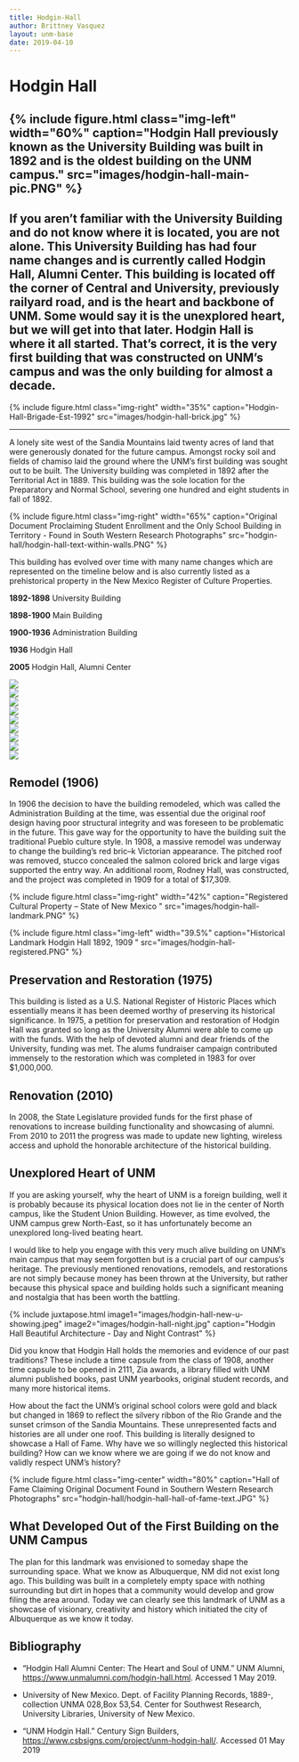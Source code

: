 ```yaml
---
title: Hodgin-Hall
author: Brittney Vasquez
layout: unm-base
date: 2019-04-10
---
```


# Hodgin Hall

{% include figure.html class="img-left" width="60%" caption="Hodgin Hall previously known as the University Building was built in 1892 and is the oldest building on the UNM campus." src="images/hodgin-hall-main-pic.PNG" %}
---
If you aren’t familiar with the University Building and do not know where it is located, you are not alone. This University Building has had four name changes and is currently called Hodgin Hall, Alumni Center. This building is located off the corner of Central and University, previously railyard road, and is the heart and backbone of UNM. Some would say it is the unexplored heart, but we will get into that later. Hodgin Hall is where it all started. That’s correct, it is the very first building that was constructed on UNM’s campus and was the only building for almost a decade.
---
{% include figure.html class="img-right" width="35%" caption="Hodgin-Hall-Brigade-Est-1992" src="images/hodgin-hall-brick.jpg" %}

---
A lonely site west of the Sandia Mountains laid twenty acres of land that were generously donated for the future campus.  Amongst rocky soil and fields of chamiso laid the ground where the UNM’s first building was sought out to be built. The University building was completed in 1892 after the Territorial Act in 1889. This building was the sole location for the Preparatory and Normal School, severing one hundred and eight students in fall of 1892.

{% include figure.html class="img-right" width="65%" caption="Original Document Proclaiming Student Enrollment and the Only School Building in Territory - Found in South Western Research Photographs" src="hodgin-hall/hodgin-hall-text-within-walls.PNG" %}

This building has evolved over time with many name changes which are represented on the timeline below and is also currently listed as a prehistorical property in the New Mexico Register of Culture Properties.

**1892-1898**     University Building

**1898-1900** 	  Main Building

**1900-1936**   	Administration Building

**1936**      	  Hodgin Hall

**2005**      	  Hodgin Hall, Alumni Center

<div class="carousel">
  <div><img src="{{ site.baseurl }}/essays/hodgin-hall/images/hodgin-hall-weeds.PNG"/></div>
  <div><img src="{{ site.baseurl }}/essays/hodgin-hall/images/hodgin-hall-roof.PNG"/></div>
  <div><img src="{{ site.baseurl }}/essays/hodgin-hall/images/hodgin-hall-blue-print.PNG"/></div>
  <div><img src="{{ site.baseurl }}/essays/hodgin-hall/images/hodgin-hall-parking-in-front.PNG"/></div>
  <div><img src="{{ site.baseurl }}/essays/hodgin-hall/images/hodgin-hall-side1.PNG"/></div>
  <div><img src="{{ site.baseurl }}/essays/hodgin-hall/images/hodgin-hall-front.PNG"/></div>
  <div><img src="{{ site.baseurl }}/essays/hodgin-hall/images/hodgin-hall-side3.PNG"/></div>
  <div><img src="{{ site.baseurl }}/essays/hodgin-hall/images/hodgin-hall-roadview.PNG"/></div>
  <div><img src="{{ site.baseurl }}/essays/hodgin-hall/images/hodgin-hall-old-painting.jpg"/></div>
</div>

## Remodel (1906)
In 1906 the decision to have the building remodeled, which was called the Administration Building at the time, was essential due the original roof design having poor structural integrity and was foreseen to be problematic in the future. This gave way for the opportunity to have the building suit the traditional Pueblo culture style. In 1908, a massive remodel was underway to change the building’s red bric–k Victorian appearance. The pitched roof was removed, stucco concealed the salmon colored brick and large vigas supported the entry way. An additional room, Rodney Hall, was constructed, and the project was completed in 1909 for a total of $17,309.  

{% include figure.html class="img-right" width="42%" caption="Registered Cultural Property – State of New Mexico " src="images/hodgin-hall-landmark.PNG" %}

{% include figure.html class="img-left" width="39.5%" caption="Historical Landmark Hodgin Hall 1892, 1909 " src="images/hodgin-hall-registered.PNG" %}

## Preservation and Restoration (1975)
This building is listed as a U.S. National Register of Historic Places which essentially means it has been deemed worthy of preserving its historical significance. In 1975, a petition for preservation and restoration of Hodgin Hall was granted so long as the University Alumni were able to come up with the funds. With the help of devoted alumni and dear friends of the University, funding was met. The alums fundraiser campaign contributed immensely to the restoration which was completed in 1983 for over $1,000,000.
 
## Renovation (2010)
In 2008, the State Legislature provided funds for the first phase of renovations to increase building functionality and showcasing of alumni. From 2010 to 2011 the progress was made to update new lighting, wireless access and uphold the honorable architecture of the historical building.

## Unexplored Heart of UNM
If you are asking yourself, why the heart of UNM is a foreign building, well it is probably because its physical location does not lie in the center of North campus, like the Student Union Building. However, as time evolved, the UNM campus grew North-East, so it has unfortunately become an unexplored long-lived beating heart.

I would like to help you engage with this very much alive building on UNM’s main campus that may seem forgotten but is a crucial part of our campus’s heritage. The previously mentioned renovations, remodels, and restorations are not simply because money has been thrown at the University, but rather because this physical space and building holds such a significant meaning and nostalgia that has been worth the battling.


{% include juxtapose.html
image1="images/hodgin-hall-new-u-showing.jpeg"
image2="images/hodgin-hall-night.jpg"
caption="Hodgin Hall Beautiful Architecture - Day and Night Contrast"
%}

Did you know that Hodgin Hall holds the memories and evidence of our past traditions? These include a time capsule from the class of 1908, another time capsule to be opened in 2111, Zia awards, a library filled with UNM alumni published books, past UNM yearbooks, original student records, and many more historical items.

How about the fact the UNM’s original school colors were gold and black but changed in 1869 to reflect the silvery ribbon of the Rio Grande and the sunset crimson of the Sandia Mountains. These unrepresented facts and histories are all under one roof.
This building is literally designed to showcase a Hall of Fame.  Why have we so willingly neglected this historical building? How can we know where we are going if we do not know and validly respect UNM’s history?

{% include figure.html class="img-center" width="80%" caption="Hall of Fame Claiming Original Document Found in Southern Western Research Photographs" src="hodgin-hall/hodgin-hall-hall-of-fame-text.JPG" %}

## What Developed Out of the First Building on the UNM Campus
The plan for this landmark was envisioned to someday shape the surrounding space. What we know as Albuquerque, NM did not exist long ago. This building was built in a completely empty space with nothing surrounding but dirt in hopes that a community would develop and grow filing the area around. Today we can clearly see this landmark of UNM as a showcase of visionary, creativity and history which initiated the city of Albuquerque as we know it today.


## Bibliography

- “Hodgin Hall Alumni Center: The Heart and Soul of UNM.” UNM Alumni, 
	 https://www.unmalumni.com/hodgin-hall.html. Accessed 1 May 2019. 

- University of New Mexico. Dept. of Facility Planning Records, 1889-, collection UNMA 028,Box 	53,54. Center for Southwest Research, University Libraries, University of New Mexico.

- “UNM Hodgin Hall.” Century Sign Builders,
	https://www.csbsigns.com/project/unm-hodgin-hall/. Accessed 01 May 2019


